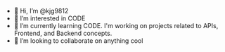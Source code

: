 - 👋 Hi, I’m @kjg9812
- 👀 I’m interested in  CODE
- 🌱 I’m currently learning CODE. I'm working on projects related to APIs, Frontend, and Backend concepts. 
- 💞️ I’m looking to collaborate on anything cool

<!---
kjg9812/kjg9812 is a ✨ special ✨ repository because its `README.md` (this file) appears on your GitHub profile.
You can click the Preview link to take a look at your changes.
--->
